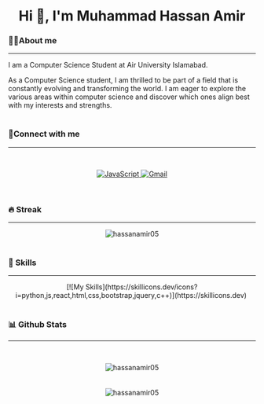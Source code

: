 <h1 align="center">Hi 👋, I'm Muhammad Hassan Amir</h1>

<p align="center"></p>

<h3>💁‍♂️About me</h3>
<hr>
<p>I am a Computer Science Student at Air University Islamabad.</p>
As a Computer Science student, I am thrilled to be part of a field that is constantly evolving and transforming the world. I am eager to explore the various areas within computer science and discover which ones align best with my interests and strengths.
<br><br>

<h3 align="left">📱Connect with me</h3>
<hr>
<br>
<p align="center">
	<a href="https://www.linkedin.com/in/muhammadhassanamir/" target="_blank">
		<img alt="JavaScript" src="https://img.shields.io/badge/LinkedIn-0077B5?style=for-the-badge&logo=linkedin&logoColor=white">
	</a>
	<a href="https://mail.google.com/mail/?view=cm&fs=1&to=hassanamir0506@gmail.com" target="_blank">
	     <img alt="Gmail" src="https://img.shields.io/badge/Gmail-%23E34F26?style=for-the-badge&logo=gmail&logoColor=white">
	</a>
</p>
<br>

<h3 align="left">🔥 Streak</h3>
<hr>
<center align="center">
	<img src="https://github-readme-streak-stats.herokuapp.com/?user=hassanamir05&theme=blue-green" alt="hassanamir05" />
</center>
<br>

<h3 align="left">🚀 Skills</h3>
<hr>
<!-- Center-aligned table -->
<div style="text-align: center;">
	[![My Skills](https://skillicons.dev/icons?i=python,js,react,html,css,bootstrap,jquery,c++)](https://skillicons.dev)
	<img scr="https://skillicons.dev/icons?i=python,js,react,html,css,bootstrap,jquery,c++)">
</div>
<br>

<h3 align="left">📊 Github Stats</h3>
<hr>
<p align="center">
	&emsp;
	<center align="center">
		<img src="https://github-readme-stats.vercel.app/api?username=hassanamir05&theme=blue-green" alt="hassanamir05" />
	</center>
	<br>
	&emsp;
	<center align="center">
		<img src="https://github-readme-stats.vercel.app/api/top-langs/?username=hassanamir05&theme=blue-green" alt="hassanamir05" />
	</center>
</p>
<br>
